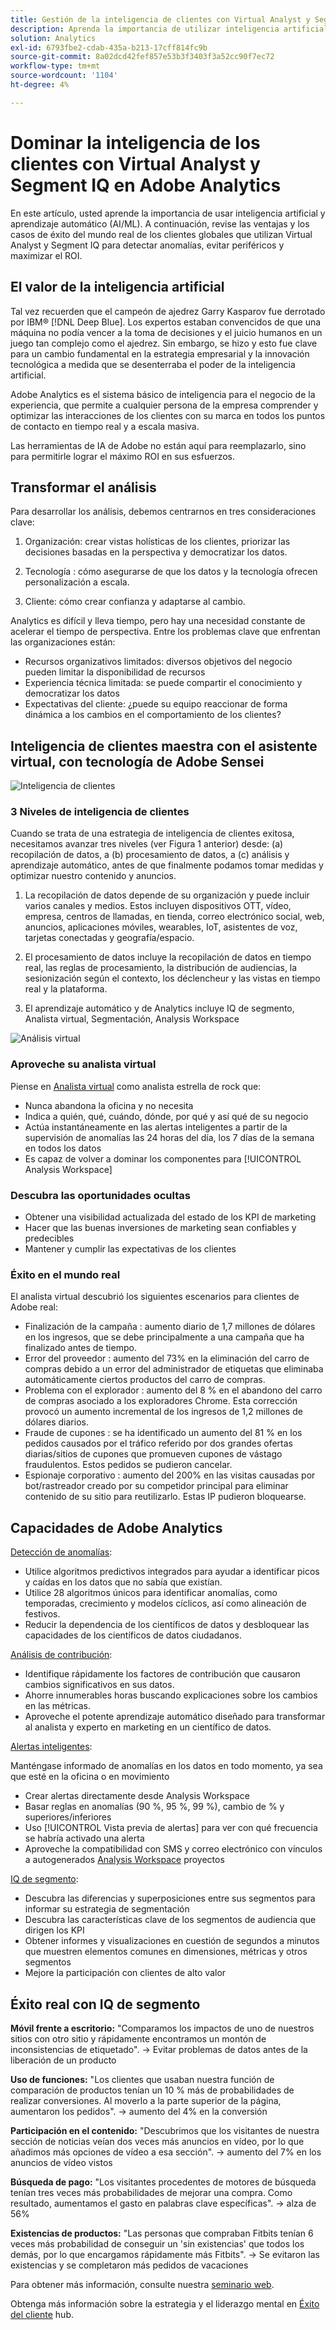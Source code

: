 ```yaml
---
title: Gestión de la inteligencia de clientes con Virtual Analyst y Segment IQ
description: Aprenda la importancia de utilizar inteligencia artificial y aprendizaje automático (AI/ML). Consulte las ventajas y aprenda de los casos de éxito del mundo real de los clientes globales que utilizan Virtual Analyst y Segment IQ para detectar anomalías, evitar periféricos y maximizar el ROI.
solution: Analytics
exl-id: 6793fbe2-cdab-435a-b213-17cff814fc9b
source-git-commit: 8a02dcd42fef857e53b3f3403f3a52cc90f7ec72
workflow-type: tm+mt
source-wordcount: '1104'
ht-degree: 4%

---
```


# Dominar la inteligencia de los clientes con Virtual Analyst y Segment IQ en Adobe Analytics

En este artículo, usted aprende la importancia de usar inteligencia artificial y aprendizaje automático (AI/ML). A continuación, revise las ventajas y los casos de éxito del mundo real de los clientes globales que utilizan Virtual Analyst y Segment IQ para detectar anomalías, evitar periféricos y maximizar el ROI.

## El valor de la inteligencia artificial

Tal vez recuerden que el campeón de ajedrez Garry Kasparov fue derrotado por IBM® [!DNL Deep Blue]. Los expertos estaban convencidos de que una máquina no podía vencer a la toma de decisiones y el juicio humanos en un juego tan complejo como el ajedrez. Sin embargo, se hizo y esto fue clave para un cambio fundamental en la estrategia empresarial y la innovación tecnológica a medida que se desenterraba el poder de la inteligencia artificial.

Adobe Analytics es el sistema básico de inteligencia para el negocio de la experiencia, que permite a cualquier persona de la empresa comprender y optimizar las interacciones de los clientes con su marca en todos los puntos de contacto en tiempo real y a escala masiva.

Las herramientas de IA de Adobe no están aquí para reemplazarlo, sino para permitirle lograr el máximo ROI en sus esfuerzos.

## Transformar el análisis

Para desarrollar los análisis, debemos centrarnos en tres consideraciones clave:

1. Organización: crear vistas holísticas de los clientes, priorizar las decisiones basadas en la perspectiva y democratizar los datos.

1. Tecnología : cómo asegurarse de que los datos y la tecnología ofrecen personalización a escala.

1. Cliente: cómo crear confianza y adaptarse al cambio.

Analytics es difícil y lleva tiempo, pero hay una necesidad constante de acelerar el tiempo de perspectiva. Entre los problemas clave que enfrentan las organizaciones están:

* Recursos organizativos limitados: diversos objetivos del negocio pueden limitar la disponibilidad de recursos
* Experiencia técnica limitada: se puede compartir el conocimiento y democratizar los datos
* Expectativas del cliente: ¿puede su equipo reaccionar de forma dinámica a los cambios en el comportamiento de los clientes?

## Inteligencia de clientes maestra con el asistente virtual, con tecnología de Adobe Sensei

![Inteligencia de clientes](assets/customer-intelligence.png)

### 3 Niveles de inteligencia de clientes

Cuando se trata de una estrategia de inteligencia de clientes exitosa, necesitamos avanzar tres niveles (ver Figura 1 anterior) desde: (a) recopilación de datos, a (b) procesamiento de datos, a (c) análisis y aprendizaje automático, antes de que finalmente podamos tomar medidas y optimizar nuestro contenido y anuncios.

1. La recopilación de datos depende de su organización y puede incluir varios canales y medios. Estos incluyen dispositivos OTT, vídeo, empresa, centros de llamadas, en tienda, correo electrónico social, web, anuncios, aplicaciones móviles, wearables, IoT, asistentes de voz, tarjetas conectadas y geografía/espacio.

1. El procesamiento de datos incluye la recopilación de datos en tiempo real, las reglas de procesamiento, la distribución de audiencias, la sesionización según el contexto, los déclencheur y las vistas en tiempo real y la plataforma.

1. El aprendizaje automático y de Analytics incluye IQ de segmento, Analista virtual, Segmentación, Analysis Workspace

![Análisis virtual](assets/virtual-analysis.png)

### Aproveche su analista virtual

Piense en [Analista virtual](https://experienceleague.adobe.com/docs/analytics/analyze/analysis-workspace/virtual-analyst/overview.html?lang=en) como analista estrella de rock que:

* Nunca abandona la oficina y no necesita
* Indica a quién, qué, cuándo, dónde, por qué y así qué de su negocio
* Actúa instantáneamente en las alertas inteligentes a partir de la supervisión de anomalías las 24 horas del día, los 7 días de la semana en todos los datos
* Es capaz de volver a dominar los componentes para [!UICONTROL Analysis Workspace]

### Descubra las oportunidades ocultas

* Obtener una visibilidad actualizada del estado de los KPI de marketing
* Hacer que las buenas inversiones de marketing sean confiables y predecibles
* Mantener y cumplir las expectativas de los clientes

### Éxito en el mundo real

El analista virtual descubrió los siguientes escenarios para clientes de Adobe real:

* Finalización de la campaña : aumento diario de 1,7 millones de dólares en los ingresos, que se debe principalmente a una campaña que ha finalizado antes de tiempo.
* Error del proveedor : aumento del 73% en la eliminación del carro de compras debido a un error del administrador de etiquetas que eliminaba automáticamente ciertos productos del carro de compras.
* Problema con el explorador : aumento del 8 % en el abandono del carro de compras asociado a los exploradores Chrome. Esta corrección provocó un aumento incremental de los ingresos de 1,2 millones de dólares diarios.
* Fraude de cupones : se ha identificado un aumento del 81 % en los pedidos causados por el tráfico referido por dos grandes ofertas diarias/sitios de cupones que promueven cupones de vástago fraudulentos. Estos pedidos se pudieron cancelar.
* Espionaje corporativo : aumento del 200% en las visitas causadas por bot/rastreador creado por su competidor principal para eliminar contenido de su sitio para reutilizarlo. Estas IP pudieron bloquearse.

## Capacidades de Adobe Analytics

[Detección de anomalías](https://experienceleague.adobe.com/docs/analytics/analyze/analysis-workspace/virtual-analyst/anomaly-detection/anomaly-detection.html?lang=en):

* Utilice algoritmos predictivos integrados para ayudar a identificar picos y caídas en los datos que no sabía que existían.
* Utilice 28 algoritmos únicos para identificar anomalías, como temporadas, crecimiento y modelos cíclicos, así como alineación de festivos.
* Reducir la dependencia de los científicos de datos y desbloquear las capacidades de los científicos de datos ciudadanos.

[Análisis de contribución](https://experienceleague.adobe.com/docs/analytics/analyze/analysis-workspace/virtual-analyst/contribution-analysis/ca-tokens.html?lang=en):

* Identifique rápidamente los factores de contribución que causaron cambios significativos en sus datos.
* Ahorre innumerables horas buscando explicaciones sobre los cambios en las métricas.
* Aproveche el potente aprendizaje automático diseñado para transformar al analista y experto en marketing en un científico de datos.

[Alertas inteligentes](https://experienceleague.adobe.com/docs/analytics/analyze/analysis-workspace/virtual-analyst/intelligent-alerts/intellligent-alerts.html?lang=en):

Manténgase informado de anomalías en los datos en todo momento, ya sea que esté en la oficina o en movimiento

* Crear alertas directamente desde Analysis Workspace
* Basar reglas en anomalías (90 %, 95 %, 99 %), cambio de % y superiores/inferiores
* Uso [!UICONTROL Vista previa de alertas] para ver con qué frecuencia se habría activado una alerta
* Aproveche la compatibilidad con SMS y correo electrónico con vínculos a autogenerados [Analysis Workspace](https://experienceleague.adobe.com/docs/analytics/analyze/analysis-workspace/home.html?lang=en) proyectos

[IQ de segmento](https://experienceleague.adobe.com/docs/analytics/analyze/analysis-workspace/segment-iq.html?lang=en):

* Descubra las diferencias y superposiciones entre sus segmentos para informar su estrategia de segmentación
* Descubra las características clave de los segmentos de audiencia que dirigen los KPI
* Obtener informes y visualizaciones en cuestión de segundos a minutos que muestren elementos comunes en dimensiones, métricas y otros segmentos
* Mejore la participación con clientes de alto valor

## Éxito real con IQ de segmento

**Móvil frente a escritorio:** &quot;Comparamos los impactos de uno de nuestros sitios con otro sitio y rápidamente encontramos un montón de inconsistencias de etiquetado&quot;. → Evitar problemas de datos antes de la liberación de un producto

**Uso de funciones:** &quot;Los clientes que usaban nuestra función de comparación de productos tenían un 10 % más de probabilidades de realizar conversiones. Al moverlo a la parte superior de la página, aumentaron los pedidos&quot;. → aumento del 4% en la conversión

**Participación en el contenido:** &quot;Descubrimos que los visitantes de nuestra sección de noticias veían dos veces más anuncios en vídeo, por lo que añadimos más opciones de vídeo a esa sección&quot;. → aumento del 7% en los anuncios de vídeo vistos

**Búsqueda de pago:** &quot;Los visitantes procedentes de motores de búsqueda tenían tres veces más probabilidades de mejorar una compra. Como resultado, aumentamos el gasto en palabras clave específicas&quot;. → alza de 56%

**Existencias de productos:** &quot;Las personas que compraban Fitbits tenían 6 veces más probabilidad de conseguir un &#39;sin existencias&#39; que todos los demás, por lo que encargamos rápidamente más Fitbits&quot;. → Se evitaron las existencias y se completaron más pedidos de vacaciones

Para obtener más información, consulte nuestra [seminario web](https://adobecustomersuccess.adobeconnect.com/pmetho6ivh68/).

Obtenga más información sobre la estrategia y el liderazgo mental en [Éxito del cliente](https://experienceleague.corp.adobe.com/docs/customer-success/customer-success/overview.html) hub.
